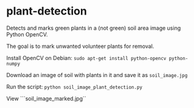 # plant-detection
Detects and marks green plants in a (not green) soil area image using Python OpenCV.

The goal is to mark unwanted volunteer plants for removal.

Install OpenCV on Debian:
```sudo apt-get install python-opencv python-numpy```

Download an image of soil with plants in it and save it as ```soil_image.jpg```

Run the script:
```python soil_image_plant_detection.py```

View ```soil_image_marked.jpg``
